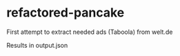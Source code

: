 # refactored-pancake

First attempt to extract needed ads (Taboola) from welt.de

Results in output.json
